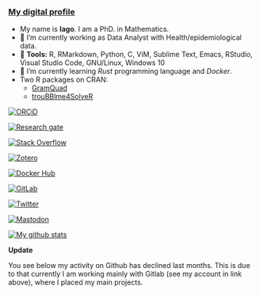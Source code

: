 ### [My digital profile](https://iago-pssjd.github.io)

- My name is **Iago**. I am a PhD. in Mathematics.
- 🔭 I’m currently working as Data Analyst with Health/epidemiological data.
- 💾 **Tools:** R, RMarkdown, Python, C, ViM, Sublime Text, Emacs, RStudio, Visual Studio Code, GNU/Linux, Windows 10
- 🌱 I’m currently learning *Rust* programming language and *Docker*.
- Two R packages on CRAN:
    + <a href="https://CRAN.R-project.org/package=GramQuad">GramQuad</a>
    + <a href="https://CRAN.R-project.org/package=trouBBlme4SolveR">trouBBlme4SolveR</a>

<!--
**iago-pssjd/iago-pssjd** is a ✨ _special_ ✨ repository because its `README.md` (this file) appears on your GitHub profile.

Here are some ideas to get you started:

- 👯 I’m looking to collaborate on ...
- 🤔 I’m looking for help with ...
- 💬 Ask me about ...
- 📫 How to reach me: ...
- 😄 Pronouns: ...
- ⚡ Fun fact: ...
-->

<!--
<div itemscope itemtype="https://schema.org/Person"><a itemprop="sameAs" content="https://orcid.org/0000-0002-6725-2638" href="https://orcid.org/0000-0002-6725-2638" target="orcid.widget" rel="me noopener noreferrer" style="vertical-align:top;"><img src="https://orcid.org/sites/default/files/images/orcid_16x16.png" style="width:1em;margin-right:.5em;" alt="ORCID iD icon">https://orcid.org/0000-0002-6725-2638</a></div>
-->

<!--
[![GitHub followers](https://img.shields.io/github/followers/iago-pssjd?label=Follow%20me&style=flat-square&logo=github&logoColor=white&colorB=4CAF50)](https://github.com/login?return_to=%2Fiago-pssjd)
-->

[![ORCiD](https://img.shields.io/badge/-ORCiD-green.svg?style=flat-square&logo=orcid&colorB=gray&labelColor=white)](https://orcid.org/0000-0002-6725-2638)

[![Research gate](https://img.shields.io/badge/-Research%20Gate-green.svg?style=flat-square&logo=researchgate&logoColor=white&colorB=616161&labelColor=00BFA5)](https://www.researchgate.net/profile/Iago-Gine-Vazquez)

[![Stack Overflow](https://img.shields.io/badge/-Stack%20Overflow-green.svg?style=flat-square&logo=stackoverflow&colorB=gray&labelColor=white)](https://stackoverflow.com/users/997979/iago)

[![Zotero](https://img.shields.io/badge/-Zotero-green.svg?style=flat-square&logo=zotero&colorB=gray&labelColor=white&logoColor=CC2936)](https://www.zotero.org/iagogv)

[![Docker Hub](https://img.shields.io/badge/-DockerHub-green.svg?style=flat-square&logo=docker&colorB=gray&labelColor=white)](https://hub.docker.com/u/iagogv)

[![GitLab](https://img.shields.io/badge/-GitLab-green.svg?style=flat-square&logo=gitlab&colorB=gray&labelColor=white)](https://gitlab.com/iagogv)

[![Twitter](https://img.shields.io/badge/-Twitter-green.svg?style=flat-square&colorB=gray&labelColor=white&logo=twitter)](https://twitter.com/Iago67522285)

[![Mastodon](https://img.shields.io/badge/-Mastodon-green.svg?style=flat-square&colorB=gray&labelColor=white&logo=mastodon)](https://social.vivaldi.net/@IGVazquez)

[![My github stats](https://github-readme-stats.vercel.app/api?username=iago-pssjd&count_private=true&show_icons=true&theme=cobalt)](https://github.com/anuraghazra/github-readme-stats)

<link rel="me" href="https://social.vivaldi.net/@IGVazquez">
<a rel="me" href="https://social.vivaldi.net/@IGVazquez"></a>

**Update**

You see below my activity on Github has declined last months. This is due to that currently I am working mainly with Gitlab (see my account in link above), where I placed my main projects.

<!--[![Most Used Languages](https://github-readme-stats.vercel.app/api/top-langs/?username=iago-pssjd&count_private=true&show_icons=true&theme=cobalt)](https://github.com/anuraghazra/github-readme-stats)-->

